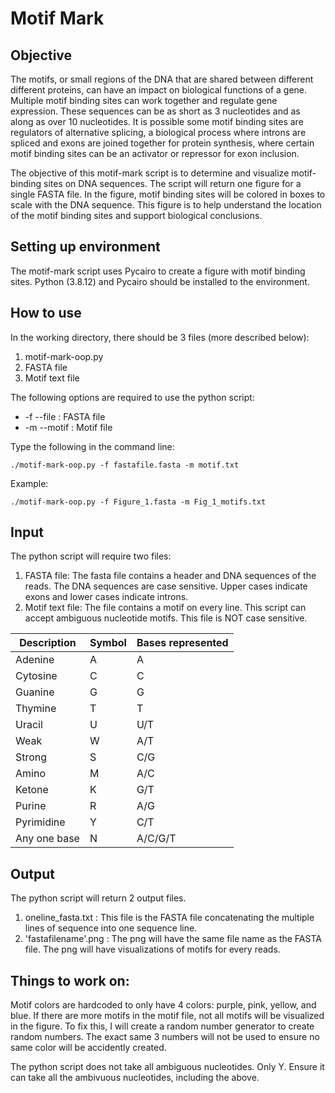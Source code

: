 # Motif Mark

## Objective

The motifs, or small regions of the DNA that are shared between different different proteins, can have an impact on biological functions of a gene. Multiple motif binding sites can work together and regulate gene expression. These sequences can be as short as 3 nucleotides and as along as over 10 nucleotides. It is possible some motif binding sites are regulators of alternative splicing, a biological process where introns are spliced and exons are joined together for protein synthesis, where certain motif binding sites can be an activator or repressor for exon inclusion.

The objective of this motif-mark script is to determine and visualize motif-binding sites on DNA sequences. The script will return one figure for a single FASTA file. In the figure, motif binding sites will be colored in boxes to scale with the DNA sequence. This figure is to help understand the location of the motif binding sites and support biological conclusions.

## Setting up environment
The motif-mark script uses Pycairo to create a figure with motif binding sites. Python (3.8.12) and Pycairo should be installed to the environment.

## How to use
In the working directory, there should be 3 files (more described below):

1. motif-mark-oop.py
2. FASTA file
3. Motif text file

The following options are required to use the python script:
- -f --file : FASTA file
- -m --motif : Motif file

Type the following in the command line:
```
./motif-mark-oop.py -f fastafile.fasta -m motif.txt
```

Example:
```
./motif-mark-oop.py -f Figure_1.fasta -m Fig_1_motifs.txt
```

## Input
The python script will require two files:

1. FASTA file: The fasta file contains a header and DNA sequences of the reads. The DNA sequences are case sensitive. Upper cases indicate exons and lower cases indicate introns.
2. Motif text file: The file contains a motif on every line. This script can accept ambiguous nucleotide motifs. This file is NOT case sensitive.

| Description  |     Symbol    | Bases represented |
| ------------ | ------------- | ----------------- |
|   Adenine    |       A       |          A        |
|   Cytosine   |       C       |          C        |
|   Guanine    |       G       |          G        |
|   Thymine    |       T       |          T        |
|    Uracil    |       U       |        U/T        |
|     Weak     |       W       |        A/T        |
|    Strong    |       S       |        C/G        |
|     Amino    |       M       |        A/C        |
|    Ketone    |       K       |        G/T        |
|    Purine    |       R       |        A/G        |
|  Pyrimidine  |       Y       |        C/T        |
| Any one base |       N       |     A/C/G/T       |

## Output
The python script will return 2 output files.

1. oneline_fasta.txt : This file is the FASTA file concatenating the multiple lines of sequence into one sequence line.
2. 'fastafilename'.png : The png will have the same file name as the FASTA file. The png will have visualizations of motifs for every reads.

## Things to work on:
Motif colors are hardcoded to only have 4 colors: purple, pink, yellow, and blue. If there are more motifs in the motif file, not all motifs will be visualized in the figure. To fix this, I will create a random number generator to create random numbers. The exact same 3 numbers will not be used to ensure no same color will be accidently created.

The python script does not take all ambiguous nucleotides. Only Y. Ensure it can take all the ambivuous nucleotides, including the above.
